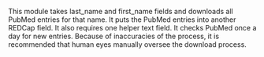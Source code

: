 This module takes last_name and first_name fields and downloads all PubMed entries for that name. It puts the PubMed entries into another REDCap field. It also requires one helper text field. It checks PubMed once a day for new entries. Because of inaccuracies of the process, it is recommended that human eyes manually oversee the download process.


